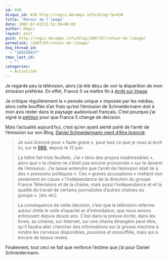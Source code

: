 ```yaml
---
id: 430
disqus_id: 430 http://regis.decamps.info/blog/?p=430
title: 'Retour de l’image'
date: 2007-07-01T21:52:36+00:00
author: Régis
layout: post
guid: http://regis.decamps.info/blog/2007/07/retour-de-limage/
permalink: /2007/07/retour-de-limage/
dsq_thread_id:
  - "189256927"
tmac_last_id:
  - ""
categories:
  - Actualités
---
```

Je regarde peu la télévision, alors j’ai été déçu de voir la disparition de mon émission préférée. En effet, France 5 va mettre fin à [Arrêt sur Image](http://www.france5.fr/asi/). 

Je critique régulièrement la « pensée unique » imposée par les médias, alors cette bouffée d’air frais qu’est l’émission de Schneidermann doit à mon avis rester dans le paysage audiovisuel français. C’est pourquoi j’ai signé la [pétition](http://arret-sur-images.heraut.eu/index.php) pour que France 5 change de décision. 

Mais l’actualité aujourd’hui, c’est qu’en ayant alerté parlé de l’arrêt de l’émission sur son Blog, [Daniel Schneidermann vient d’être licencié](http://www.bigbangblog.net/article.php3?id_article=664):

> Je suis licencié pour « faute grave », pour tout ce que je vous ai écrit ici, sur le [BBB](http://www.bigbangblog.net/), depuis le 13 juin.
> 
> La lettre fait trois feuillets. J’ai « tenu des propos inadmissibles », alors que « la chaine ne s’était pas encore prononcée » sur le devenir de l’émission. J’ai laissé entendre que l’arrêt de l’émission était lié à des « pressions politiques ». Ces « graves accusations » mettent non seulement en cause « l’indépendance de la direction du groupe France Télévisions et de la chaine, mais aussi l’indépendance et et la qualité du travail de certains journalistes d’autres chaines du groupe ». [etc etc]

> La conséquence de cette décision, c’est que la télévision referme autour d’elle le voile d’opacité et d’intimidation, que nous avions entrouvert depuis douze ans. C’est dans la presse écrite, dans les livres, au cinéma, sur Internet, sur une chaine étrangère peut-être, qu’il faudra aller chercher des informations sur la grosse machine à rendre les cerveaux disponibles, poussive et essoufflée, mais qui a encore de beaux restes.

Finalement, tout ceci ne fait que renforcé l’estime que j’ai pour Daniel Schneidermann.
